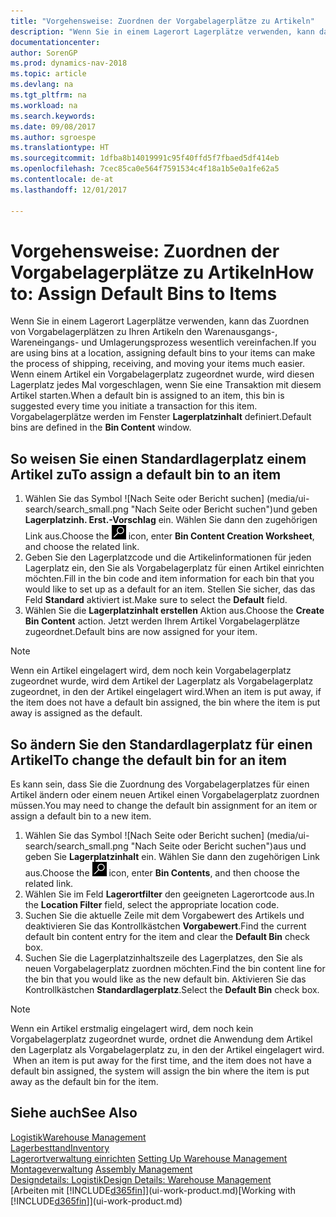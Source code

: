 ```yaml
---
title: "Vorgehensweise: Zuordnen der Vorgabelagerplätze zu Artikeln"
description: "Wenn Sie in einem Lagerort Lagerplätze verwenden, kann das Zuordnen von Vorgabelagerplätzen zu Ihren Artikeln den Warenausgangs-, Wareneingangs- und Umlagerungsprozess wesentlich vereinfachen. Wenn einem Artikel ein Vorgabelagerplatz zugeordnet wurde, wird diesen Lagerplatz jedes Mal vorgeschlagen, wenn Sie eine Transaktion mit diesem Artikel starten."
documentationcenter: 
author: SorenGP
ms.prod: dynamics-nav-2018
ms.topic: article
ms.devlang: na
ms.tgt_pltfrm: na
ms.workload: na
ms.search.keywords: 
ms.date: 09/08/2017
ms.author: sgroespe
ms.translationtype: HT
ms.sourcegitcommit: 1dfba8b14019991c95f40ffd5f7fbaed5df414eb
ms.openlocfilehash: 7cec85ca0e564f7591534c4f18a1b5e0a1fe62a5
ms.contentlocale: de-at
ms.lasthandoff: 12/01/2017

---
```

# <a name="how-to-assign-default-bins-to-items"></a><span data-ttu-id="1a84c-104">Vorgehensweise: Zuordnen der Vorgabelagerplätze zu Artikeln</span><span class="sxs-lookup"><span data-stu-id="1a84c-104">How to: Assign Default Bins to Items</span></span>
<span data-ttu-id="1a84c-105">Wenn Sie in einem Lagerort Lagerplätze verwenden, kann das Zuordnen von Vorgabelagerplätzen zu Ihren Artikeln den Warenausgangs-, Wareneingangs- und Umlagerungsprozess wesentlich vereinfachen.</span><span class="sxs-lookup"><span data-stu-id="1a84c-105">If you are using bins at a location, assigning default bins to your items can make the process of shipping, receiving, and moving your items much easier.</span></span> <span data-ttu-id="1a84c-106">Wenn einem Artikel ein Vorgabelagerplatz zugeordnet wurde, wird diesen Lagerplatz jedes Mal vorgeschlagen, wenn Sie eine Transaktion mit diesem Artikel starten.</span><span class="sxs-lookup"><span data-stu-id="1a84c-106">When a default bin is assigned to an item, this bin is suggested every time you initiate a transaction for this item.</span></span> <span data-ttu-id="1a84c-107">Vorgabelagerplätze werden im Fenster **Lagerplatzinhalt** definiert.</span><span class="sxs-lookup"><span data-stu-id="1a84c-107">Default bins are defined in the **Bin Content** window.</span></span>  

## <a name="to-assign-a-default-bin-to-an-item"></a><span data-ttu-id="1a84c-108">So weisen Sie einen Standardlagerplatz einem Artikel zu</span><span class="sxs-lookup"><span data-stu-id="1a84c-108">To assign a default bin to an item</span></span>
1.  <span data-ttu-id="1a84c-109">Wählen Sie das Symbol ![Nach Seite oder Bericht suchen] (media/ui-search/search_small.png "Nach Seite oder Bericht suchen")und geben **Lagerplatzinh. Erst.-Vorschlag** ein. Wählen Sie dann den zugehörigen Link aus.</span><span class="sxs-lookup"><span data-stu-id="1a84c-109">Choose the ![Search for Page or Report](media/ui-search/search_small.png "Search for Page or Report icon") icon, enter **Bin Content Creation Worksheet**, and choose the related link.</span></span>  
2.  <span data-ttu-id="1a84c-110">Geben Sie den Lagerplatzcode und die Artikelinformationen für jeden Lagerplatz ein, den Sie als Vorgabelagerplatz für einen Artikel einrichten möchten.</span><span class="sxs-lookup"><span data-stu-id="1a84c-110">Fill in the bin code and item information for each bin that you would like to set up as a default for an item.</span></span> <span data-ttu-id="1a84c-111">Stellen Sie sicher, das das Feld **Standard** aktiviert ist.</span><span class="sxs-lookup"><span data-stu-id="1a84c-111">Make sure to select the **Default** field.</span></span>  
3.  <span data-ttu-id="1a84c-112">Wählen Sie die **Lagerplatzinhalt erstellen** Aktion aus.</span><span class="sxs-lookup"><span data-stu-id="1a84c-112">Choose the **Create Bin Content** action.</span></span> <span data-ttu-id="1a84c-113">Jetzt werden Ihrem Artikel Vorgabelagerplätze zugeordnet.</span><span class="sxs-lookup"><span data-stu-id="1a84c-113">Default bins are now assigned for your item.</span></span>  

> [!NOTE]  
>  <span data-ttu-id="1a84c-114">Wenn ein Artikel eingelagert wird, dem noch kein Vorgabelagerplatz zugeordnet wurde, wird dem Artikel der Lagerplatz als Vorgabelagerplatz zugeordnet, in den der Artikel eingelagert wird.</span><span class="sxs-lookup"><span data-stu-id="1a84c-114">When an item is put away, if the item does not have a default bin assigned, the bin where the item is put away is assigned as the default.</span></span>  

## <a name="to-change-the-default-bin-for-an-item"></a><span data-ttu-id="1a84c-115">So ändern Sie den Standardlagerplatz für einen Artikel</span><span class="sxs-lookup"><span data-stu-id="1a84c-115">To change the default bin for an item</span></span>  
<span data-ttu-id="1a84c-116">Es kann sein, dass Sie die Zuordnung des Vorgabelagerplatzes für einen Artikel ändern oder einem neuen Artikel einen Vorgabelagerplatz zuordnen müssen.</span><span class="sxs-lookup"><span data-stu-id="1a84c-116">You may need to change the default bin assignment for an item or assign a default bin to a new item.</span></span>    
1.  <span data-ttu-id="1a84c-117">Wählen Sie das Symbol ![Nach Seite oder Bericht suchen] (media/ui-search/search_small.png "Nach Seite oder Bericht suchen")aus und geben Sie **Lagerplatzinhalt** ein. Wählen Sie dann den zugehörigen Link aus.</span><span class="sxs-lookup"><span data-stu-id="1a84c-117">Choose the ![Search for Page or Report](media/ui-search/search_small.png "Search for Page or Report icon") icon, enter **Bin Contents**, and then choose the related link.</span></span>  
2.  <span data-ttu-id="1a84c-118">Wählen Sie im Feld **Lagerortfilter** den geeigneten Lagerortcode aus.</span><span class="sxs-lookup"><span data-stu-id="1a84c-118">In the **Location Filter** field, select the appropriate location code.</span></span>  
3.  <span data-ttu-id="1a84c-119">Suchen Sie die aktuelle Zeile mit dem Vorgabewert des Artikels und deaktivieren Sie das Kontrollkästchen **Vorgabewert**.</span><span class="sxs-lookup"><span data-stu-id="1a84c-119">Find the current default bin content entry for the item and clear the **Default Bin** check box.</span></span>  
4.  <span data-ttu-id="1a84c-120">Suchen Sie die Lagerplatzinhaltszeile des Lagerplatzes, den Sie als neuen Vorgabelagerplatz zuordnen möchten.</span><span class="sxs-lookup"><span data-stu-id="1a84c-120">Find the bin content line for the bin that you would like as the new default bin.</span></span> <span data-ttu-id="1a84c-121">Aktivieren Sie das Kontrollkästchen **Standardlagerplatz**.</span><span class="sxs-lookup"><span data-stu-id="1a84c-121">Select the **Default Bin** check box.</span></span>  

> [!NOTE]  
>  <span data-ttu-id="1a84c-122">Wenn ein Artikel erstmalig eingelagert wird, dem noch kein Vorgabelagerplatz zugeordnet wurde, ordnet die Anwendung dem Artikel den Lagerplatz als Vorgabelagerplatz zu, in den der Artikel eingelagert wird.  </span><span class="sxs-lookup"><span data-stu-id="1a84c-122">When an item is put away for the first time, and the item does not have a default bin assigned, the system will assign the bin where the item is put away as the default bin for the item.</span></span>  

## <a name="see-also"></a><span data-ttu-id="1a84c-123">Siehe auch</span><span class="sxs-lookup"><span data-stu-id="1a84c-123">See Also</span></span>  
[<span data-ttu-id="1a84c-124">Logistik</span><span class="sxs-lookup"><span data-stu-id="1a84c-124">Warehouse Management</span></span>](warehouse-manage-warehouse.md)  
[<span data-ttu-id="1a84c-125">Lagerbesttand</span><span class="sxs-lookup"><span data-stu-id="1a84c-125">Inventory</span></span>](inventory-manage-inventory.md)  
<span data-ttu-id="1a84c-126">[Lagerortverwaltung einrichten](warehouse-setup-warehouse.md)   </span><span class="sxs-lookup"><span data-stu-id="1a84c-126">[Setting Up Warehouse Management](warehouse-setup-warehouse.md)   </span></span>  
<span data-ttu-id="1a84c-127">[Montageverwaltung](assembly-assemble-items.md)  </span><span class="sxs-lookup"><span data-stu-id="1a84c-127">[Assembly Management](assembly-assemble-items.md)  </span></span>  
[<span data-ttu-id="1a84c-128">Designdetails: Logistik</span><span class="sxs-lookup"><span data-stu-id="1a84c-128">Design Details: Warehouse Management</span></span>](design-details-warehouse-management.md)  
<span data-ttu-id="1a84c-129">[Arbeiten mit [!INCLUDE[d365fin](includes/d365fin_md.md)]](ui-work-product.md)</span><span class="sxs-lookup"><span data-stu-id="1a84c-129">[Working with [!INCLUDE[d365fin](includes/d365fin_md.md)]](ui-work-product.md)</span></span>

